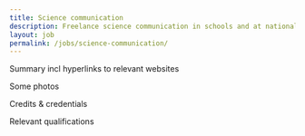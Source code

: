 ```yaml
---
title: Science communication
description: Freelance science communication in schools and at national events
layout: job
permalink: /jobs/science-communication/
---
```


Summary incl hyperlinks to relevant websites

Some photos

Credits & credentials

Relevant qualifications
